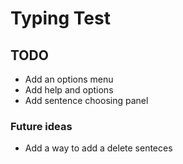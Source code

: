 # Typing Test
## TODO
- Add an options menu
- Add help and options
- Add sentence choosing panel
### Future ideas
- Add a way to add a delete senteces
